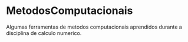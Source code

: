 # MetodosComputacionais


Algumas ferramentas de metodos computacionais aprendidos durante a disciplina de calculo numerico.
